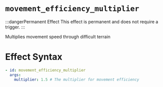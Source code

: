 # `movement_efficiency_multiplier`

:::dangerPermanent Effect
This effect is permanent and does not require a trigger.
:::

Multiplies movement speed through difficult terrain
# Effect Syntax
```yaml
- id: movement_efficiency_multiplier
  args:
    multiplier: 1.5 # The multiplier for movement efficiency
```